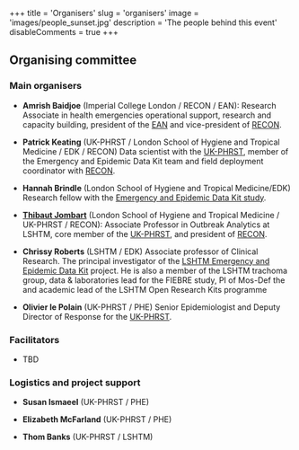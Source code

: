 +++
title = 'Organisers'
slug = 'organisers'
image = 'images/people_sunset.jpg'
description = 'The people behind this event'
disableComments = true
+++




## Organising committee

### Main organisers

* **Amrish Baidjoe** (Imperial College London / RECON / EAN): Research Associate in
  health emergencies operational support, research and capacity building, president of the
  [EAN](https://epietalumni.net/) and vice-president of
  [RECON](https://www.repidemicsconsortium.org/).

* **Patrick Keating** (UK-PHRST / London School of Hygiene and Tropical Medicine / EDK / RECON)
  Data scientist with the [UK-PHRST](https://www.lshtm.ac.uk/UKPHRST/), member of the Emergency and Epidemic Data Kit team and
  field deployment coordinator with [RECON](https://www.repidemicsconsortium.org/).

* **Hannah Brindle** (London School of Hygiene and Tropical Medicine/EDK) Research 
  fellow with the [Emergency and Epidemic Data Kit study](http://opendatakit.lshtm.ac.uk/edk/). 
  
* [**Thibaut Jombart**](https://thibautjombart.netlify.com/) (London School of
  Hygiene and Tropical Medicine / UK-PHRST / RECON): Associate Professor in
  Outbreak Analytics at LSHTM, core member of the [UK-PHRST](https://www.lshtm.ac.uk/UKPHRST/), and president of
  [RECON](https://www.repidemicsconsortium.org/).

* **Chrissy Roberts** (LSHTM / EDK) Associate professor of Clinical Research. 
  The principal investigator of the [LSHTM Emergency and Epidemic Data Kit](http://opendatakit.lshtm.ac.uk/edk/) project.
  He is also a member of the LSHTM trachoma group, data & laboratories lead 
  for the FIEBRE study, PI of Mos-Def the and academic lead of the LSHTM Open Research Kits
  programme
  
* **Olivier le Polain** (UK-PHRST / PHE) Senior Epidemiologist and Deputy Director of Response
  for the [UK-PHRST](https://www.gov.uk/government/collections/uk-public-health-rapid-support-team-uk-phrst/).



### Facilitators


- TBD



### Logistics and project support


* **Susan Ismaeel** (UK-PHRST / PHE)

* **Elizabeth McFarland** (UK-PHRST / PHE)

* **Thom Banks** (UK-PHRST / LSHTM)